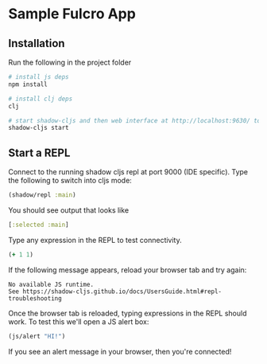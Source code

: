 # Sample Fulcro App

## Installation

Run the following in the project folder

```bash
# install js deps
npm install

# install clj deps
clj

# start shadow-cljs and then web interface at http://localhost:9630/ to make sure it's working
shadow-cljs start
```

## Start a REPL

Connect to the running shadow cljs repl at port 9000 (IDE specific). Type the following to switch into cljs mode:

```Clojure
(shadow/repl :main)
```

You should see output that looks like

```Clojure
[:selected :main]
```

Type any expression in the REPL to test connectivity.

```Clojure
(+ 1 1)
```

If the following message appears, reload your browser tab and try again:

```
No available JS runtime.
See https://shadow-cljs.github.io/docs/UsersGuide.html#repl-troubleshooting
```

Once the browser tab is reloaded, typing expressions in the REPL should work.
To test this we'll open a JS alert box:

```Clojure
(js/alert "HI!")
```

If you see an alert message in your browser, then you're connected!

